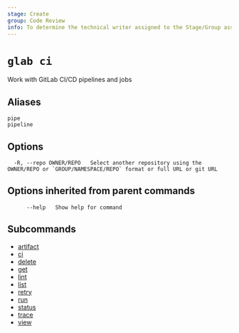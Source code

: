 ```yaml
---
stage: Create
group: Code Review
info: To determine the technical writer assigned to the Stage/Group associated with this page, see https://about.gitlab.com/handbook/product/ux/technical-writing/#assignments
---
```


<!--
This documentation is auto generated by a script.
Please do not edit this file directly. Run `make gen-docs` instead.
-->

# `glab ci`

Work with GitLab CI/CD pipelines and jobs

## Aliases

```plaintext
pipe
pipeline
```

## Options

```plaintext
  -R, --repo OWNER/REPO   Select another repository using the OWNER/REPO or `GROUP/NAMESPACE/REPO` format or full URL or git URL
```

## Options inherited from parent commands

```plaintext
      --help   Show help for command
```

## Subcommands

- [artifact](artifact.md)
- [ci](ci/index.md)
- [delete](delete.md)
- [get](get.md)
- [lint](lint.md)
- [list](list.md)
- [retry](retry.md)
- [run](run.md)
- [status](status.md)
- [trace](trace.md)
- [view](view.md)

